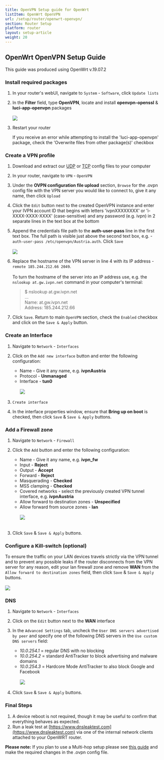 ```yaml
---
title: OpenVPN Setup guide for OpenWrt
listItem: OpenWrt OpenVPN
url: /setup/router/openwrt-openvpn/
section: Router Setup
platform: router
layout: setup-article
weight: 20
---
```

## OpenWrt OpenVPN Setup Guide

<div markdown="1" class="notice notice--warning">
This guide was produced using OpenWrt v.19.07.2
</div>

### Install required packages

1. In your router's webUI, navigate to `System` - `Software`, click `Update lists`

2. In the **Filter** field, type **OpenVPN**, locate and install **openvpn-openssl** & **luci-app-openvpn** packages<br></br>
![](/images-static/uploads/install-openvpn-openwrt-01.png)
    
3. Restart your router
    <div markdown="1" class="notice notice--info">
    If you receive an error while attempting to install the 'luci-app-openvpn' package, check the 'Overwrite files from other package(s)' checkbox
    </div>

### Create a VPN profile

1. Download and extract our [UDP](/releases/config/ivpn-openvpn-config.zip) or [TCP](/releases/config/ivpn-openvpn-config-tcp.zip) config files to your computer

2. In your router, navigate to `VPN` - `OpenVPN`

3. Under the **OVPN configuration file upload** section, `Browse` for the .ovpn config file with the VPN server you would like to connect to, give it any name, then click `Upload`

4. Click the `Edit` button next to the created OpenVPN instance and enter your IVPN account ID that begins with letters 'ivpnXXXXXXXX' or 'i-XXXX-XXXX-XXXX' (case-sensitive) and any password (e.g. ivpn) in 2 separate lines in the text box at the bottom

5. Append the credentials file path to the **auth-user-pass** line in the first text box. The full path is visible just above the second text box, e.g. - `auth-user-pass /etc/openvpn/Austria.auth`. Click `Save`<br></br>
![](/images-static/uploads/install-openvpn-openwrt-02.png)

6. Replace the hostname of the VPN server in line 4 with its IP address - `remote 185.244.212.66 2049`.<br></br>
To turn the hostname of the server into an IP address use, e.g. the `nslookup at.gw.ivpn.net` command in your computer's terminal:
	> $ nslookup at.gw.ivpn.net  
	> ...  
	> Name:   at.gw.ivpn.net  
	> Address: 185.244.212.66

7. Click `Save`. Return to main `OpenVPN` section, check the `Enabled` checkbox and click on the `Save & Apply` button. 

### Create an Interface

1. Navigate to `Network` - `Interfaces`

2. Click on the `Add new interface` button and enter the following configuration:

    * Name - Give it any name, e.g. **ivpnAustria**
    * Protocol - **Unmanaged**
    * Interface - **tun0**<br></br>
![](/images-static/uploads/install-openvpn-openwrt-03.png)

3. `Create interface`

4. In the interface properties window, ensure that **Bring up on boot** is checked, then click `Save` & `Save & Apply` buttons.

### Add a Firewall zone

1. Navigate to `Network` - `Firewall`

2. Click the `Add` button and enter the following configuration:

    * Name - Give it any name, e.g. **ivpn_fw**
    * Input - **Reject**
    * Output - **Accept**
    * Forward - **Reject**
    * Masquerading - **Checked**
    * MSS clamping - **Checked**
    * Covered networks - select the previously created VPN tunnel interface, e.g. **ivpnAustria**
    * Allow forward to destination zones - **Unspecified**
    * Allow forward from source zones - **lan**<br></br>
![](/images-static/uploads/install-openvpn-openwrt-04.png)<br></br>
3. Click `Save` & `Save & Apply` buttons.

### Configure a Kill-switch (optional)

To ensure the traffic on your LAN devices travels strictly via the VPN tunnel and to prevent any possible leaks if the router disconnects from the VPN server for any reason, edit your lan firewall zone and remove **WAN** from the `Allow forward to destination zones` field, then click `Save` & `Save & Apply` buttons.<br></br>
![](/images-static/uploads/install-openvpn-openwrt-05.png)

### DNS

1. Navigate to `Network` - `Interfaces`

2. Click on the `Edit` button next to the **WAN** interface

3. In the `Advanced Settings` tab, uncheck the `User DNS servers advertised by peer` and specify one of the following DNS servers in the `Use custom DNS servers` field:

    - *10.0.254.1* = regular DNS with no blocking
    - *10.0.254.2* = standard AntiTracker to block advertising and malware domains
    - *10.0.254.3* = Hardcore Mode AntiTracker to also block Google and Facebook<br></br>
![](/images-static/uploads/install-openvpn-openwrt-06.png)

3. Click `Save` & `Save & Apply` buttons.

### Final Steps

1. A device reboot is not required, though it may be useful to confirm that everything behaves as expected.
2. Run a leak test at [https://www.dnsleaktest.com](https://www.dnsleaktest.com) via one of the internal network clients attached to your OpenWRT router.

**Please note:** If you plan to use a Multi-hop setup please see [this guide](/knowledgebase/general/how-can-i-connect-to-the-multihop-network/) and make the required changes in the .ovpn config file. 